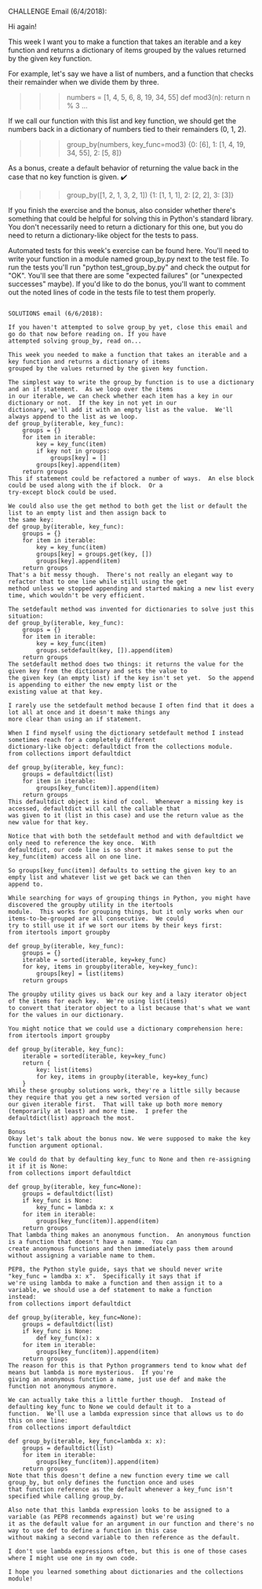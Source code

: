 CHALLENGE Email (6/4/2018):

Hi again!

This week I want you to make a function that takes an iterable and a key function and returns a dictionary of items
grouped by the values returned by the given key function.

For example, let's say we have a list of numbers, and a function that checks their remainder when we divide them by
three.
>>> numbers = [1, 4, 5, 6, 8, 19, 34, 55]
>>> def mod3(n): return n % 3
...

If we call our function with this list and key function, we should get the numbers back in a dictionary of numbers tied
to their remainders (0, 1, 2).
>>> group_by(numbers, key_func=mod3)
{0: [6], 1: [1, 4, 19, 34, 55], 2: [5, 8]}

As a bonus, create a default behavior of returning the value back in the case that no key function is given. ✔️
>>> group_by([1, 2, 1, 3, 2, 1])
{1: [1, 1, 1], 2: [2, 2], 3: [3]}

If you finish the exercise and the bonus, also consider whether there's something that could be helpful for solving
this in Python's standard library. You don't necessarily need to return a dictionary for this one, but you do need to
return a dictionary-like object for the tests to pass.

Automated tests for this week's exercise can be found here. You'll need to write your function in a module named
group_by.py next to the test file. To run the tests you'll run "python test_group_by.py" and check the output for "OK".
You'll see that there are some "expected failures" (or "unexpected successes" maybe). If you'd like to do the bonus,
you'll want to comment out the noted lines of code in the tests file to test them properly.


~~~~~~~~~~~~~~~~~~~~~~~~~~~~~~~~~~~~~~~~~~~~~~~~~~~~~~~~~~~~~~~~~~~~~~~~~~~~~~~~~~~~~~~~~~~~~~~~~~~~~~~~~~~~~~~~~~~~~~~

SOLUTIONS email (6/6/2018):

If you haven't attempted to solve group_by yet, close this email and go do that now before reading on. If you have
attempted solving group_by, read on...

This week you needed to make a function that takes an iterable and a key function and returns a dictionary of items
grouped by the values returned by the given key function.

The simplest way to write the group_by function is to use a dictionary and an if statement.  As we loop over the items
in our iterable, we can check whether each item has a key in our dictionary or not.  If the key in not yet in our
dictionary, we'll add it with an empty list as the value.  We'll always append to the list as we loop.
def group_by(iterable, key_func):
    groups = {}
    for item in iterable:
        key = key_func(item)
        if key not in groups:
            groups[key] = []
        groups[key].append(item)
    return groups
This if statement could be refactored a number of ways.  An else block could be used along with the if block.  Or a
try-except block could be used.

We could also use the get method to both get the list or default the list to an empty list and then assign back to
the same key:
def group_by(iterable, key_func):
    groups = {}
    for item in iterable:
        key = key_func(item)
        groups[key] = groups.get(key, [])
        groups[key].append(item)
    return groups
That's a bit messy though.  There's not really an elegant way to refactor that to one line while still using the get
method unless we stopped appending and started making a new list every time, which wouldn't be very efficient.

The setdefault method was invented for dictionaries to solve just this situation:
def group_by(iterable, key_func):
    groups = {}
    for item in iterable:
        key = key_func(item)
        groups.setdefault(key, []).append(item)
    return groups
The setdefault method does two things: it returns the value for the given key from the dictionary and sets the value to
the given key (an empty list) if the key isn't set yet.  So the append is appending to either the new empty list or the
existing value at that key.

I rarely use the setdefault method because I often find that it does a lot all at once and it doesn't make things any
more clear than using an if statement.

When I find myself using the dictionary setdefault method I instead sometimes reach for a completely different
dictionary-like object: defaultdict from the collections module.
from collections import defaultdict

def group_by(iterable, key_func):
    groups = defaultdict(list)
    for item in iterable:
        groups[key_func(item)].append(item)
    return groups
This defaultdict object is kind of cool.  Whenever a missing key is accessed, defaultdict will call the callable that
was given to it (list in this case) and use the return value as the new value for that key.

Notice that with both the setdefault method and with defaultdict we only need to reference the key once.  With
defaultdict, our code line is so short it makes sense to put the key_func(item) access all on one line.

So groups[key_func(item)] defaults to setting the given key to an empty list and whatever list we get back we can then
append to.

While searching for ways of grouping things in Python, you might have discovered the groupby utility in the itertools
module.  This works for grouping things, but it only works when our items-to-be-grouped are all consecutive.  We could
try to still use it if we sort our items by their keys first:
from itertools import groupby

def group_by(iterable, key_func):
    groups = {}
    iterable = sorted(iterable, key=key_func)
    for key, items in groupby(iterable, key=key_func):
        groups[key] = list(items)
    return groups

The groupby utility gives us back our key and a lazy iterator object of the items for each key.  We're using list(items)
to convert that iterator object to a list because that's what we want for the values in our dictionary.

You might notice that we could use a dictionary comprehension here:
from itertools import groupby

def group_by(iterable, key_func):
    iterable = sorted(iterable, key=key_func)
    return {
        key: list(items)
        for key, items in groupby(iterable, key=key_func)
    }
While these groupby solutions work, they're a little silly because they require that you get a new sorted version of
our given iterable first.  That will take up both more memory (temporarily at least) and more time.  I prefer the
defaultdict(list) approach the most.

Bonus
Okay let's talk about the bonus now. We were supposed to make the key function argument optional.

We could do that by defaulting key_func to None and then re-assigning it if it is None:
from collections import defaultdict

def group_by(iterable, key_func=None):
    groups = defaultdict(list)
    if key_func is None:
        key_func = lambda x: x
    for item in iterable:
        groups[key_func(item)].append(item)
    return groups
That lambda thing makes an anonymous function.  An anonymous function is a function that doesn't have a name.  You can
create anonymous functions and then immediately pass them around without assigning a variable name to them.

PEP8, the Python style guide, says that we should never write "key_func = lamdba x: x".  Specifically it says that if
we're using lambda to make a function and then assign it to a variable, we should use a def statement to make a function
instead:
from collections import defaultdict

def group_by(iterable, key_func=None):
    groups = defaultdict(list)
    if key_func is None:
        def key_func(x): x
    for item in iterable:
        groups[key_func(item)].append(item)
    return groups
The reason for this is that Python programmers tend to know what def means but lambda is more mysterious.  If you're
giving an anonymous function a name, just use def and make the function not anonymous anymore.

We can actually take this a little further though.  Instead of defaulting key_func to None we could default it to a
function.  We'll use a lambda expression since that allows us to do this on one line:
from collections import defaultdict

def group_by(iterable, key_func=lambda x: x):
    groups = defaultdict(list)
    for item in iterable:
        groups[key_func(item)].append(item)
    return groups
Note that this doesn't define a new function every time we call group_by, but only defines the function once and uses
that function reference as the default whenever a key_func isn't specified while calling group_by.

Also note that this lambda expression looks to be assigned to a variable (as PEP8 recommends against) but we're using
it as the default value for an argument in our function and there's no way to use def to define a function in this case
without making a second variable to then reference as the default.

I don't use lambda expressions often, but this is one of those cases where I might use one in my own code.

I hope you learned something about dictionaries and the collections module!